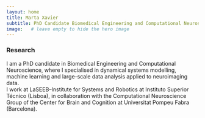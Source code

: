 ```yaml
---
layout: home
title: Marta Xavier
subtitle: PhD Candidate Biomedical Engineering and Computational Neuroscience
image:   # leave empty to hide the hero image
---
```


### Research

I am a PhD candidate in Biomedical Engineering and Computational Neuroscience, where I specialised in dynamical systems modelling, machine learning and large-scale data analysis applied to neuroimaging data.  
I work at LaSEEB–Institute for Systems and Robotics at Instituto Superior Técnico (Lisboa), in collaboration with the Computational Neuroscience Group of the Center for Brain and Cognition at Universitat Pompeu Fabra (Barcelona).
